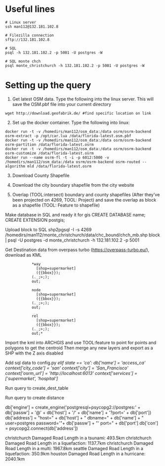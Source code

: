 
# Useful lines
```
# Linux server
ssh man112@132.181.102.8

# Filezilla connection
sftp://132.181.102.8

# SQL
psql -h 132.181.102.2 -p 5001 -U postgres -W

# SQL monte chch
psql monte_christchurch -h 132.181.102.2 -p 5001 -U postgres -W
```


# Setting up the query

1. Get latest OSM data. Type the following into the linux server. This will save the OSM.pbf file into your current directory

```
wget http://download.geofabrik.de/ #find specific location on link
```

2. Set up the docker container. Type the following into linux:
```
docker run -t -v /homedirs/man112/osm_data:/data osrm/osrm-backend osrm-extract -p /opt/car.lua /data/florida-latest.osm.pbf
docker run -t -v /homedirs/man112/osm_data:/data osrm/osrm-backend osrm-partition /data/florida-latest.osrm
docker run -t -v /homedirs/man112/osm_data:/data osrm/osrm-backend osrm-customize /data/florida-latest.osrm
docker run --name osrm-fl -t -i -p 6012:5000 -v /homedirs/man112/osm_data:/data osrm/osrm-backend osrm-routed --algorithm mld /data/florida-latest.osrm
```


3. Download County Shapefile

4. Download the city boundary shapefile from the city website

5. Overlap (TOOL:intersect) boundary and county shapefiles (After they've been projected on 4269, TOOL: Project) and save the overlap as block as a shapefile (TOOL: Feature to shapefile)

Make database in SQL and ready it for gis
  CREATE DATABASE name;
  CREATE EXTENSION postgis;

Upload block to SQL
shp2pgsql -I -s 4269 /homedirs/man112/monte_christchurch/data/chc_bound/chch_mb.shp block | psql -U postgres -d monte_christchurch -h 132.181.102.2 -p 5001

Get Destination data from overpass turbo (https://overpass-turbo.eu/), download as KML

                *way
                  [shop=supermarket]
                  ({{bbox}});
                (._;>;);
                out;

                node
                  [shop=supermarket]
                  ({{bbox}});
                (._;>;);
                out;

                rel
                  [shop=supermarket]
                  ({{bbox}});
                (._;>;);
                out;*

Import the kml into ARCHGIS and use TOOL:feature to point for points and polygons to get the centroid
Then merge any new layers and export as a SHP with the Z axis disabled

Add sql data to config.py
    *elif state == 'ca':
        db['name'] = 'access_ca'
        context['city_code'] = 'san'
        context['city'] = 'San_Francisco'
        context['osrm_url'] = 'http://localhost:6013'
        context['services'] = ['supermarket', 'hospital']*

Run query to create_dest_table

Run query to create distance

db['engine'] = create_engine('postgresql+psycopg2://postgres:' + db['passw'] + '@' + db['host'] + '/' + db['name'] + '?port=' + db['port'])
db['address'] = "host=" + db['host'] + " dbname=" + db['name'] + " user=postgres password='"+ db['passw'] + "' port=" + db['port']
db['con'] = psycopg2.connect(db['address'])




christchurch Damaged Road Length in a tsunami: 493.5km
christchurch Damaged Road Length in a liquefaction: 1137.7km
christchurch Damaged Road Length in a multi: 1967.8km
seattle Damaged Road Length in a liquefaction: 350.9km
houston Damaged Road Length in a hurricane: 2040.1km
